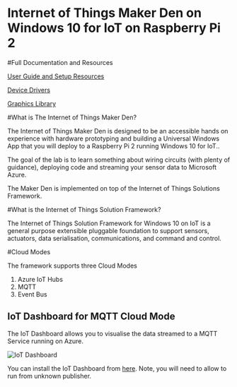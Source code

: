# Internet of Things Maker Den on Windows 10 for IoT on Raspberry Pi 2

#Full Documentation and Resources

[User Guide and Setup Resources](https://github.com/MakerDen/IoT-Maker-Den-Documentation-and-Resources) 

[Device Drivers](https://github.com/gloveboxes/Windows-10-for-IoT-Device-Driver-Library)

[Graphics Library](https://github.com/gloveboxes/Windows-10-for-IoT-Graphics-Library-for-LED-Matrices)


#What is The Internet of Things Maker Den?

The Internet of Things Maker Den is designed to be an accessible hands on experience with hardware prototyping and building a Universal Windows App that you will deploy to a 
Raspberry Pi 2 running Windows 10 for IoT..  

The goal of the lab is to learn something about wiring circuits (with plenty of guidance), deploying code and streaming your sensor data to Microsoft Azure.  

The Maker Den is implemented on top of the Internet of Things Solutions Framework.

#What is the Internet of Things Solution Framework?

The Internet of Things Solution Framework for Windows 10 on IoT is a general purpose extensible pluggable foundation to support sensors, actuators, data serialisation, communications,
and command and control.

#Cloud Modes

The framework supports three Cloud Modes
1. Azure IoT Hubs
2. MQTT
3. Event Bus



## IoT Dashboard for MQTT Cloud Mode
The IoT Dashboard allows you to visualise the data streamed to a MQTT Service running on Azure. 

![IoT Dashboard](https://github.com/MakerDen/IoT-Maker-Den-NETMF/blob/master/MakerDen/Lab%20Code/IoTDashboard.JPG)

You can install the IoT Dashboard from [here](http://iotmakerdendashboard.azurewebsites.net/install/publish.htm).  Note, you will need to allow to run from unknown publisher.

